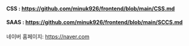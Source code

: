 #### CSS : https://github.com/minuk926/frontend/blob/main/CSS.md
#### SAAS : https://github.com/minuk926/frontend/blob/main/SCCS.md
네이버 홈페이지: <https://naver.com>

[Dribbble link]: https://dribbble.com
[1]: https://github.com
[참조 링크]: https://naver.com "네이버로 이동합니다!"

